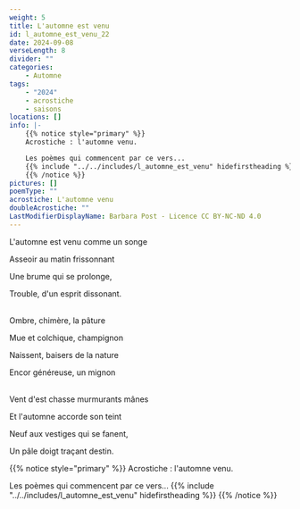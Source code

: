 ```yaml
---
weight: 5
title: L'automne est venu
id: l_automne_est_venu_22
date: 2024-09-08
verseLength: 8
divider: ""
categories:
    - Automne
tags:
    - "2024"
    - acrostiche
    - saisons
locations: []
info: |-
    {{% notice style="primary" %}}
    Acrostiche : l'automne venu.

    Les poèmes qui commencent par ce vers...
    {{% include "../../includes/l_automne_est_venu" hidefirstheading %}}
    {{% /notice %}}
pictures: []
poemType: ""
acrostiche: L'automne venu
doubleAcrostiche: ""
LastModifierDisplayName: Barbara Post - Licence CC BY-NC-ND 4.0
---
```

L'automne est venu comme un songe

Asseoir au matin frissonnant

Une brume qui se prolonge,

Trouble, d'un esprit dissonant.

 \
Ombre, chimère, la pâture

Mue et colchique, champignon

Naissent, baisers de la nature

Encor généreuse, un mignon

 \
Vent d'est chasse murmurants mânes

Et l'automne accorde son teint

Neuf aux vestiges qui se fanent,

Un pâle doigt traçant destin.

{{% notice style="primary" %}}
Acrostiche : l'automne venu.

Les poèmes qui commencent par ce vers...
{{% include "../../includes/l_automne_est_venu" hidefirstheading %}}
{{% /notice %}}